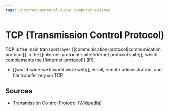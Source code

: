 ```yaml
---
tags: internet-protocol-suite computer-science
---
```


# TCP (Transmission Control Protocol)

**TCP** is the main transport layer [[communication-protocol|communication protocol]] in the [[internet-protocol-suite|Internet protocol suite]], which complements the [[internet-protocol]] (IP).

- [[world-wide-web|world wide web]], email, remote administration, and file transfer rely on TCP

## Sources

- [Transmission Control Protocol (Wikipedia)](https://en.wikipedia.org/wiki/Transmission_Control_Protocol)
